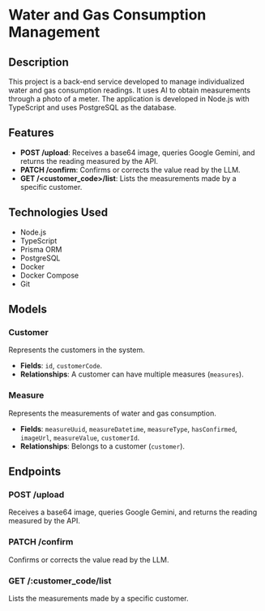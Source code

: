 # Water and Gas Consumption Management

## Description

This project is a back-end service developed to manage individualized water and gas consumption readings. It uses AI to obtain measurements through a photo of a meter. The application is developed in Node.js with TypeScript and uses PostgreSQL as the database.

## Features

- **POST /upload**: Receives a base64 image, queries Google Gemini, and returns the reading measured by the API.
- **PATCH /confirm**: Confirms or corrects the value read by the LLM.
- **GET /<customer_code>/list**: Lists the measurements made by a specific customer.

## Technologies Used

- Node.js
- TypeScript
- Prisma ORM
- PostgreSQL
- Docker
- Docker Compose
- Git

## Models

### Customer
Represents the customers in the system.
- **Fields**: `id`, `customerCode`.
- **Relationships**: A customer can have multiple measures (`measures`).

### Measure
Represents the measurements of water and gas consumption.
- **Fields**: `measureUuid`, `measureDatetime`, `measureType`, `hasConfirmed`, `imageUrl`, `measureValue`, `customerId`.
- **Relationships**: Belongs to a customer (`customer`).

## Endpoints

### POST /upload
Receives a base64 image, queries Google Gemini, and returns the reading measured by the API.

### PATCH /confirm
Confirms or corrects the value read by the LLM.

### GET /:customer_code/list
Lists the measurements made by a specific customer.
